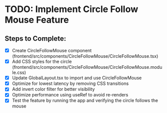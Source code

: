 # TODO: Implement Circle Follow Mouse Feature

## Steps to Complete:
- [x] Create CircleFollowMouse component (frontend/src/components/CircleFollowMouse/CircleFollowMouse.tsx)
- [x] Add CSS styles for the circle (frontend/src/components/CircleFollowMouse/CircleFollowMouse.module.css)
- [x] Update GlobalLayout.tsx to import and use CircleFollowMouse
- [x] Optimize for lowest latency by removing CSS transitions
- [x] Add invert color filter for better visibility
- [x] Optimize performance using useRef to avoid re-renders
- [x] Test the feature by running the app and verifying the circle follows the mouse
